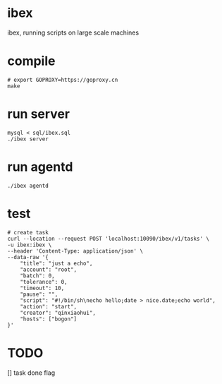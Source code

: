 # ibex

ibex, running scripts on large scale machines

# compile

```
# export GOPROXY=https://goproxy.cn
make
```

# run server

```
mysql < sql/ibex.sql
./ibex server
```

# run agentd

```
./ibex agentd
```

# test

```
# create task
curl --location --request POST 'localhost:10090/ibex/v1/tasks' \
-u ibex:ibex \
--header 'Content-Type: application/json' \
--data-raw '{
    "title": "just a echo",
    "account": "root",
    "batch": 0,
    "tolerance": 0,
    "timeout": 10,
    "pause": "",
    "script": "#!/bin/sh\necho hello;date > nice.date;echo world",
    "action": "start",
    "creator": "qinxiaohui",
    "hosts": ["bogon"]
}'
```

# TODO

[] task done flag
